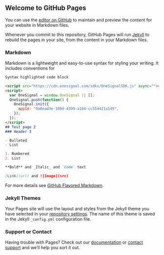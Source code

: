 ## Welcome to GitHub Pages

You can use the [editor on GitHub](https://github.com/gopsgopika/signaltest/edit/master/README.md) to maintain and preview the content for your website in Markdown files.

Whenever you commit to this repository, GitHub Pages will run [Jekyll](https://jekyllrb.com/) to rebuild the pages in your site, from the content in your Markdown files.

### Markdown

Markdown is a lightweight and easy-to-use syntax for styling your writing. It includes conventions for

```markdown
Syntax highlighted code block

<script src="https://cdn.onesignal.com/sdks/OneSignalSDK.js" async=""></script>
<script>
  var OneSignal = window.OneSignal || [];
  OneSignal.push(function() {
    OneSignal.init({
      appId: "0a0ead3e-180d-4399-a164-cc554421a145",
    });
  });
</script>
## Test page 2
### Header 3

- Bulleted
- List

1. Numbered
2. List

**Bold** and _Italic_ and `Code` text

[Link](url) and ![Image](src)
```

For more details see [GitHub Flavored Markdown](https://guides.github.com/features/mastering-markdown/).

### Jekyll Themes

Your Pages site will use the layout and styles from the Jekyll theme you have selected in your [repository settings](https://github.com/gopsgopika/signaltest/settings). The name of this theme is saved in the Jekyll `_config.yml` configuration file.

### Support or Contact

Having trouble with Pages? Check out our [documentation](https://help.github.com/categories/github-pages-basics/) or [contact support](https://github.com/contact) and we’ll help you sort it out.
